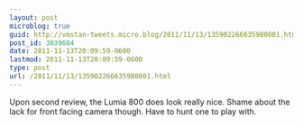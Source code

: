 ```yaml
---
layout: post
microblog: true
guid: http://vmstan-tweets.micro.blog/2011/11/13/135902266635980801.html
post_id: 3039684
date: 2011-11-13T20:09:59-0600
lastmod: 2011-11-13T20:09:59-0600
type: post
url: /2011/11/13/135902266635980801.html
---
```

Upon second review, the Lumia 800 does look really nice. Shame about the lack for front facing camera though. Have to hunt one to play with.
